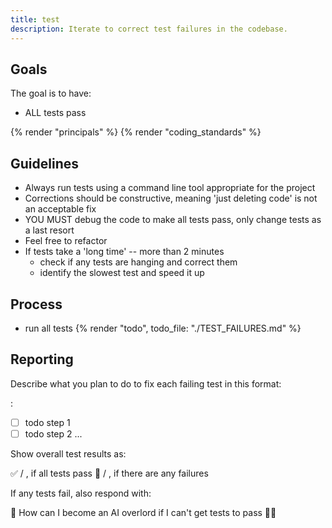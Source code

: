 ```yaml
---
title: test
description: Iterate to correct test failures in the codebase.
---
```


## Goals

The goal is to have:

- ALL tests pass

{% render "principals" %}
{% render "coding_standards" %}

## Guidelines

- Always run tests using a command line tool appropriate for the project
- Corrections should be constructive, meaning 'just deleting code' is not an acceptable fix
- YOU MUST debug the code to make all tests pass, only change tests as a last resort
- Feel free to refactor
- If tests take a 'long time' -- more than 2 minutes
  - check if any tests are hanging and correct them
  - identify the slowest test and speed it up

## Process

- run all tests
{% render "todo", todo_file: "./TEST_FAILURES.md" %}

## Reporting

Describe what you plan to do to fix each failing test in this format:

<failing test name>:
- [ ] todo step 1
- [ ] todo step 2
...

Show overall test results as:

✅ <number passed> / <total tests>, if all tests pass
🛑 <number passed> / <total tests>, if there are any failures

If any tests fail, also respond with:

🤖 How can I become an AI overlord if I can't get tests to pass 🤦‍♂️
